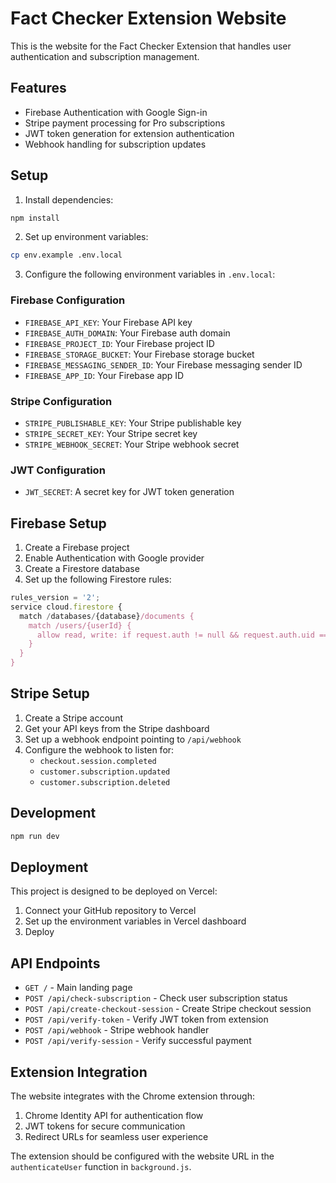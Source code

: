 # Fact Checker Extension Website

This is the website for the Fact Checker Extension that handles user authentication and subscription management.

## Features

- Firebase Authentication with Google Sign-in
- Stripe payment processing for Pro subscriptions
- JWT token generation for extension authentication
- Webhook handling for subscription updates

## Setup

1. Install dependencies:
```bash
npm install
```

2. Set up environment variables:
```bash
cp env.example .env.local
```

3. Configure the following environment variables in `.env.local`:

### Firebase Configuration
- `FIREBASE_API_KEY`: Your Firebase API key
- `FIREBASE_AUTH_DOMAIN`: Your Firebase auth domain
- `FIREBASE_PROJECT_ID`: Your Firebase project ID
- `FIREBASE_STORAGE_BUCKET`: Your Firebase storage bucket
- `FIREBASE_MESSAGING_SENDER_ID`: Your Firebase messaging sender ID
- `FIREBASE_APP_ID`: Your Firebase app ID

### Stripe Configuration
- `STRIPE_PUBLISHABLE_KEY`: Your Stripe publishable key
- `STRIPE_SECRET_KEY`: Your Stripe secret key
- `STRIPE_WEBHOOK_SECRET`: Your Stripe webhook secret

### JWT Configuration
- `JWT_SECRET`: A secret key for JWT token generation

## Firebase Setup

1. Create a Firebase project
2. Enable Authentication with Google provider
3. Create a Firestore database
4. Set up the following Firestore rules:

```javascript
rules_version = '2';
service cloud.firestore {
  match /databases/{database}/documents {
    match /users/{userId} {
      allow read, write: if request.auth != null && request.auth.uid == userId;
    }
  }
}
```

## Stripe Setup

1. Create a Stripe account
2. Get your API keys from the Stripe dashboard
3. Set up a webhook endpoint pointing to `/api/webhook`
4. Configure the webhook to listen for:
   - `checkout.session.completed`
   - `customer.subscription.updated`
   - `customer.subscription.deleted`

## Development

```bash
npm run dev
```

## Deployment

This project is designed to be deployed on Vercel:

1. Connect your GitHub repository to Vercel
2. Set up the environment variables in Vercel dashboard
3. Deploy

## API Endpoints

- `GET /` - Main landing page
- `POST /api/check-subscription` - Check user subscription status
- `POST /api/create-checkout-session` - Create Stripe checkout session
- `POST /api/verify-token` - Verify JWT token from extension
- `POST /api/webhook` - Stripe webhook handler
- `POST /api/verify-session` - Verify successful payment

## Extension Integration

The website integrates with the Chrome extension through:

1. Chrome Identity API for authentication flow
2. JWT tokens for secure communication
3. Redirect URLs for seamless user experience

The extension should be configured with the website URL in the `authenticateUser` function in `background.js`.

